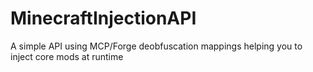 # MinecraftInjectionAPI
A simple API using MCP/Forge deobfuscation mappings helping you to inject core mods at runtime

